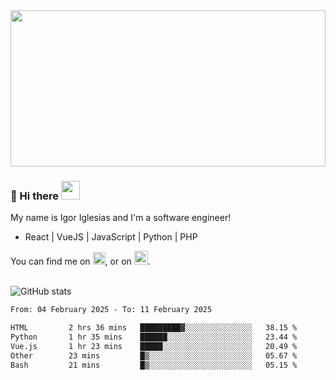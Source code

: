 <img src="https://c.tenor.com/KjVxfRrrncUAAAAd/matrix.gif" width="100%" height="250px">

### 🔭 Hi there <img src="https://raw.githubusercontent.com/MartinHeinz/MartinHeinz/master/wave.gif" width="30px">


My name is Igor Iglesias and I'm a software engineer!
<br>

<ul>
  <li> React | VueJS | JavaScript | Python | PHP </li>
</ul>
You can find me on <a href="https://twitter.com/IgorIglesias5"><img src="https://i.imgur.com/JLLlB5S.png" width="20px"></a>, or on <a href="https://www.linkedin.com/in/igor-iglesias-62478428/"><img src="https://i.imgur.com/PXyIkWx.png" width="22px"></a>.

<br>
<br>

![GitHub stats](https://github-readme-stats.vercel.app/api?username=igoiglesias&show_icons=true&count_private=true&theme=chartreuse-dark&hide_title=true)

<!--START_SECTION:waka-->

```txt
From: 04 February 2025 - To: 11 February 2025

HTML         2 hrs 36 mins   █████████▓░░░░░░░░░░░░░░░   38.15 %
Python       1 hr 35 mins    ██████░░░░░░░░░░░░░░░░░░░   23.44 %
Vue.js       1 hr 23 mins    █████░░░░░░░░░░░░░░░░░░░░   20.49 %
Other        23 mins         █▒░░░░░░░░░░░░░░░░░░░░░░░   05.67 %
Bash         21 mins         █▒░░░░░░░░░░░░░░░░░░░░░░░   05.15 %
```

<!--END_SECTION:waka-->
